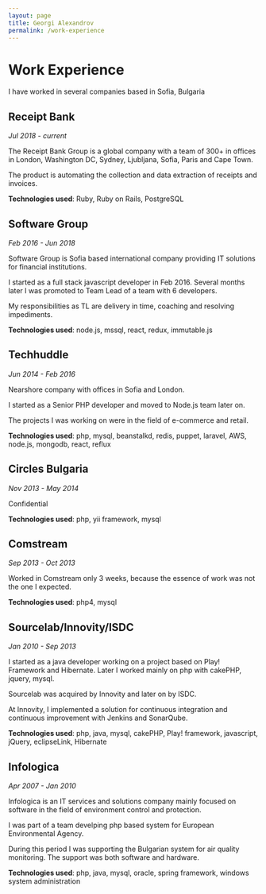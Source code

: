 ```yaml
---
layout: page
title: Georgi Alexandrov
permalink: /work-experience
---
```


# Work Experience
I have worked in several companies based in Sofia, Bulgaria

## Receipt Bank
*Jul 2018 - current*

The Receipt Bank Group is a global company with a team of 300+ in offices in London, Washington DC, Sydney, Ljubljana, Sofia, Paris and Cape Town.

The product is automating the collection and data extraction of receipts and invoices.

**Technologies used**: Ruby, Ruby on Rails, PostgreSQL

## Software Group
*Feb 2016 - Jun 2018*

Software Group is Sofia based international company providing IT solutions for financial institutions.

I started as a full stack javascript developer in Feb 2016. Several months later I was promoted to Team Lead of a team with 6 developers.

My responsibilities as TL are delivery in time, coaching and resolving impediments.

**Technologies used**: node.js, mssql, react, redux, immutable.js

## Techhuddle
*Jun 2014 - Feb 2016*

Nearshore company with offices in Sofia and London.

I started as a Senior PHP developer and moved to Node.js team later on.

The projects I was working on were in the field of e-commerce and retail.

**Technologies used**: php, mysql, beanstalkd, redis, puppet, laravel, AWS, node.js, mongodb, react, reflux

## Circles Bulgaria
*Nov 2013 - May 2014*

Confidential

**Technologies used**: php, yii framework, mysql

## Comstream
*Sep 2013 - Oct 2013*

Worked in Comstream only 3 weeks, because the essence of work was not the one I expected.

**Technologies used**: php4, mysql

## Sourcelab/Innovity/ISDC
*Jan 2010 - Sep 2013*

I started as a java developer working on a project based on Play! Framework and Hibernate. Later I worked mainly on php with cakePHP, jquery, mysql.

Sourcelab was acquired by Innovity and later on by ISDC.

At Innovity, I implemented a solution for continuous integration and continuous improvement with Jenkins and SonarQube.

**Technologies used**: php, java, mysql, cakePHP, Play! framework, javascript, jQuery, eclipseLink, Hibernate

## Infologica
*Apr 2007 - Jan 2010*

Infologica is an IT services and solutions company mainly focused on software in the field of environment control and protection.

I was part of a team develping php based system for European Environmental Agency.

During this period I was supporting the Bulgarian system for air quality monitoring. The support was both software and hardware.

**Technologies used**: php, java, mysql, oracle, spring framework, windows system administration
